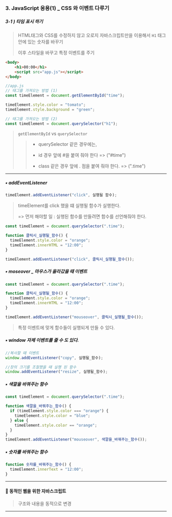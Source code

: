 ### 3.  JavaScript 응용(1) _ CSS 와 이벤트 다루기

#####  3-1 ) 타임 표시 하기

> HTML태그와 CSS를 수정하지 않고  오로지 자바스크립트만을 이용해서 `H1` 태그 안에 있는 숫자를 바꾸기 
>
> 이후 스타일을 바꾸고 특정 이벤트를 주기 

```html
<body>
    <h1>00:00</h1>
    <script src="app.js"></script>
</body>
```

```javascript
//app.js
// 태그를 가져오는 방법 (1)
const timeElement = document.getElementById("time");

timeElement.style.color = "tomato";
timeElement.style.background = "green";

// 태그를 가져오는 방법 (2)
const timeElement = document.querySelector("h1");
```

> `getElementById` vs `querySelector`
>
> > * querySelector 같은 경우에는,
> >
> > * id 경우 앞에 #을 붙여 줘야 한다 => ("#time")
> >
> > * class 같은 경우 앞에 . 점을 붙여 줘야 한다. => (".time")

---

##### ▪️ addEventListener 

```javascript
timeElement.addEventListener("click", 실행될 함수);
```

> timeElement를 click 했을 떄 실행될 함수가 실행한다. 
>
> => 먼저 해야할 일 : 실행된 함수를 만들려면 함수를 선언해줘야 한다. 

```javascript
const timeElement = document.querySelector(".time");

function 클릭시_실행될_함수() {
  timeElement.style.color = "orange";
  timeElement.innerHTML = "12:00";
}

timeElement.addEventListener("click", 클릭시_실행될_함수());

```



##### ▪ moseover _ 마우스가 올라갔을 때 이벤트

```javascript
const timeElement = document.querySelector(".time");

function 클릭시_실행될_함수() {
  timeElement.style.color = "orange";
  timeElement.innerHTML = "12:00";
}

timeElement.addEventListener("mouseover", 클릭시_실행될_함수());

```

> 특정 이벤트에 맞게 함수들이 실행되게 만들 수 있다. 



##### ▪️ window 자체 이벤트를 줄 수 도 있다. 

```javascript
//복사할 때 이벤트 
window.addEventListener("copy", 실행될_함수);

//창의 크기를 조절했을 때 실행 된 함수 
window.addEventListener("resize", 실행될_함수);
```



##### ▪️ 색깔을 바꿔주는 함수 

```javascript
const timeElement = document.querySelector(".time");

function 색깔을_바꿔주는_함수() {
  if (timeElement.style.color === "orange") {
    timeElement.style.color = "blue";
  } else {
    timeElement.style.color == "orange";
  }
}
timeElement.addEventListener("mouseover", 색깔을_바꿔주는_함수());

```



##### ▪️  숫자를 바꿔주는 함수 

```javascript
function 숫자를_바꿔주는_함수() {
  timeElement.innerText = "12:00";
}
```



---



#### 🔻 동적인 웹을 위한 자바스크립트 

> 구조와 내용을 동적으로 변경  



---



